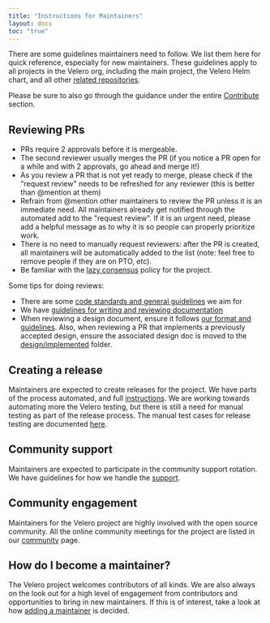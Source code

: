 ```yaml
---
title: "Instructions for Maintainers"
layout: docs
toc: "true"
---
```


There are some guidelines maintainers need to follow. We list them here for quick reference, especially for new maintainers. These guidelines apply to all projects in the Velero org, including the main project, the Velero Helm chart, and all other [related repositories](https://github.com/vmware-tanzu/velero/blob/v1.10.0-rc.1/GOVERNANCE.md#code-repositories).

Please be sure to also go through the guidance under the entire [Contribute](start-contributing/) section.

## Reviewing PRs
- PRs require 2 approvals before it is mergeable.
- The second reviewer usually merges the PR (if you notice a PR open for a while and with 2 approvals, go ahead and merge it!)
- As you review a PR that is not yet ready to merge, please check if the "request review" needs to be refreshed for any reviewer (this is better than @mention at them)
- Refrain from @mention other maintainers to review the PR unless it is an immediate need. All maintainers already get notified through the automated add to the "request review". If it is an urgent need, please add a helpful message as to why it is so people can properly prioritize work.
- There is no need to manually request reviewers: after the PR is created, all maintainers will be automatically added to the list (note: feel free to remove people if they are on PTO, etc).
- Be familiar with the [lazy consensus](https://github.com/vmware-tanzu/velero/blob/v1.10.0-rc.1/GOVERNANCE.md#lazy-consensus) policy for the project.

Some tips for doing reviews:
- There are some [code standards and general guidelines](https://velero.io/docs/v1.10.0-rc.1/code-standards) we aim for
- We have [guidelines for writing and reviewing documentation](https://velero.io/docs/v1.10.0-rc.1/style-guide/)
- When reviewing a design document, ensure it follows [our format and guidelines]( https://github.com/vmware-tanzu/velero/blob/v1.10.0-rc.1/design/_template.md). Also, when reviewing a PR that implements a previously accepted design, ensure the associated design doc is moved to the [design/implemented](https://github.com/vmware-tanzu/velero/tree/main/design/implemented) folder.


## Creating a release
Maintainers are expected to create releases for the project. We have parts of the process automated, and full [instructions](release-instructions).
We are working towards automating more the Velero testing, but there is still a need for manual testing as part of the release process.
The manual test cases for release testing are documented [here](./manual-testing).

## Community support
Maintainers are expected to participate in the community support rotation. We have guidelines for how we handle the [support](support-process).

## Community engagement
Maintainers for the Velero project are highly involved with the open source community. All the online community meetings for the project are listed in our [community](community) page.

## How do I become a maintainer?
The Velero project welcomes contributors of all kinds. We are also always on the look out for a high level of engagement from contributors and opportunities to bring in new maintainers. If this is of interest, take a look at how [adding a maintainer](https://github.com/vmware-tanzu/velero/blob/v1.10.0-rc.1/GOVERNANCE.md#maintainers) is decided.
